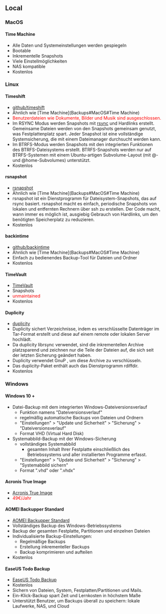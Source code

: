 ## Local

### MacOS

#### Time Machine
- Alle Daten und Systemeinstellungen werden gespiegeln
- Bootable
- Inkrementelle Snapshots
- Viele Einstellmöglichkeiten
- NAS kompatible
- Kostenlos

### Linux

#### Timeshift
- [github/timeshift](https://github.com/teejee2008/timeshift)
- Ähnlich wie [Time Machine](Backups#MacOS#Time Machine)
- <span style="color: red;">Benutzerdateien wie Dokumente, Bilder und Musik sind ausgeschlossen.</span>
- Im RSYNC Modus werden Snapshots mit [rsync](http://rsync.samba.org/) und Hardlinks erstellt. Gemeinsame Dateien werden von den Snapshots gemeinsam genutzt, was Festplattenplatz spart. Jeder Snapshot ist eine vollständige Systemsicherung, die mit einem Dateimanager durchsucht werden kann.
- Im BTRFS-Modus werden Snapshots mit den integrierten Funktionen des BTRFS-Dateisystems erstellt. BTRFS-Snapshots werden nur auf BTRFS-Systemen mit einem Ubuntu-artigen Subvolume-Layout (mit @- und @home-Subvolumes) unterstützt.
- Kostenlos

#### rsnapshot
- [rsnapshot](https://rsnapshot.org/)
- Ähnlich wie [Time Machine](Backups#MacOS#Time Machine)
- rsnapshot ist ein Dienstprogramm für Dateisystem-Snapshots, das auf rsync basiert. rsnapshot macht es einfach, periodische Snapshots von lokalen und entfernten Rechnern über ssh zu erstellen. Der Code macht, wann immer es möglich ist, ausgiebig Gebrauch von Hardlinks, um den benötigten Speicherplatz zu reduzieren.
- Kostenlos

#### backintime
- [github/backintime](https://github.com/bit-team/backintime)
- Ähnlich wie [Time Machine](Backups#MacOS#Time Machine)
- Einfach zu bedienendes Backup-Tool für Dateien und Ordner
- Kostenlos

#### TimeVault
- [TimeVault](https://wiki.ubuntu.com/TimeVault)
- Snapshots
- <span style="color: red;">unmaintained</span>
- Kostenlos

#### Duplicity
- [duplicity](https://duplicity.us/)
- Duplicity sichert Verzeichnisse, indem es verschlüsselte Datenträger im Tar-Format erstellt und diese auf einem remote oder lokalen Server hochlädt. 
- Da duplicity librsync verwendet, sind die inkrementellen Archive platzsparend und zeichnen nur die Teile der Dateien auf, die sich seit der letzten Sicherung geändert haben. 
- Duplicity verwendet GnuP , um diese Archive zu verschlüsseln.
- Das duplicity-Paket enthält auch das Dienstprogramm rdiffdir. 
- Kostenlos

### Windows

#### Windows 10 +
- Datei-Backup mit dem integrierten Windows-Dateiversionsverlauf
	- Funktion namens "Dateiversionsverlauf"
	- regelmäßig automatische Backups von Dateien und Ordnern
	- "Einstellungen" > "Update und Sicherheit" > "Sicherung" > "Dateiversionsverlauf"
	- Format VHD (Virtual Hard Disk)
- Systemabbild-Backup mit der Windows-Sicherung
	- vollständiges Systemabbild
		- gesamten Inhalt Ihrer Festplatte einschließlich des Betriebssystems und aller installierten Programme erfasst.
	- "Einstellungen" > "Update und Sicherheit" > "Sicherung" > "Systemabbild sichern"
	- Format ".vhd" oder ".vhdx"

#### Acronis True Image
- [Acronis True Image](https://www.acronis.com/en-us/)
- <span style="color: red;">49€/Jahr</span>

#### AOMEI Backupper Standard
- [AOMEI Backupper Standard](https://www.aomeitech.com/ab/standard.html)
- Vollständiges Backup des Windows-Betriebssystems
- Backup der gesamten Festplatte, Partitionen und einzelnen Dateien
- Individualisierte Backup-Einstellungen:
    - Regelmäßige Backups
    - Erstellung inkrementeller Backups
    - Backup komprimieren und aufteilen
- Kostenlos

#### EaseUS Todo Backup
- [EaseUS Todo Backup](https://www.easeus.com/backup-utility/windows-11-backup-to-nas.html)
- Kostenlos
- Sichern von Dateien, System, Festplatten/Partitionen und Mails.
- Ein-Klick-Backup spart Zeit und Lernkosten in höchstem Maße
- Unterstützt Benutzer, um Backups überall zu speichern: lokale Laufwerke, NAS, und Cloud

